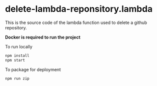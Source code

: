 # delete-lambda-reponsitory.lambda

This is the source code of the lambda function used to delete a github repository.

**Docker is required to run the project**

To run locally
```sh
npm install
npm start
```

To package for deployment
```sh
npm run zip
```